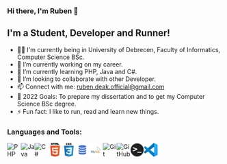 ### Hi there, I'm Ruben 👋

## I'm a Student, Developer and Runner!

- 👨‍🎓 I'm currently being in University of Debrecen, Faculty of Informatics, Computer Science BSc.
- 🔭 I’m currently working on my career. 
- 🌱 I’m currently learning PHP, Java and C#.
- 👯 I’m looking to collaborate with other Developer.
- 📫 Connect with me: ruben.deak.official@gmail.com
- 🥅 2022 Goals: To prepare my dissertation and to get my Computer Science BSc degree.
- ⚡ Fun fact: I like to run, read and learn new things.

### Languages and Tools:

<img align="left" alt="PHP" width="32px" src="https://raw.githubusercontent.com/jmnote/z-icons/master/svg/php.svg" />
<img align="left" alt="Java" width="32px" src="https://raw.githubusercontent.com/jmnote/z-icons/master/svg/java.svg" />
<img align="left" alt="C#" width="32px" src="https://raw.githubusercontent.com/jmnote/z-icons/master/svg/csharp.svg" />
<img align="left" alt="HTML5" width="32px" src="https://raw.githubusercontent.com/github/explore/80688e429a7d4ef2fca1e82350fe8e3517d3494d/topics/html/html.png" />
<img align="left" alt="CSS3" width="32px" src="https://raw.githubusercontent.com/github/explore/80688e429a7d4ef2fca1e82350fe8e3517d3494d/topics/css/css.png" />
<img align="left" alt="SQL" width="32px" src="https://raw.githubusercontent.com/github/explore/80688e429a7d4ef2fca1e82350fe8e3517d3494d/topics/sql/sql.png" />
<img align="left" alt="MySQL" width="32px" src="https://raw.githubusercontent.com/github/explore/80688e429a7d4ef2fca1e82350fe8e3517d3494d/topics/mysql/mysql.png" />
<img align="left" alt="Git" width="32px" src="https://raw.githubusercontent.com/jmnote/z-icons/master/svg/git.svg" />
<img align="left" alt="GitHub" width="32px" src="https://raw.githubusercontent.com/jmnote/z-icons/master/svg/github.svg" />
<img align="left" alt="Terminal" width="32px" src="https://raw.githubusercontent.com/github/explore/80688e429a7d4ef2fca1e82350fe8e3517d3494d/topics/terminal/terminal.png" />
<img align="left" alt="Visual Studio Code" width="32px" src="https://raw.githubusercontent.com/github/explore/80688e429a7d4ef2fca1e82350fe8e3517d3494d/topics/visual-studio-code/visual-studio-code.png" />
